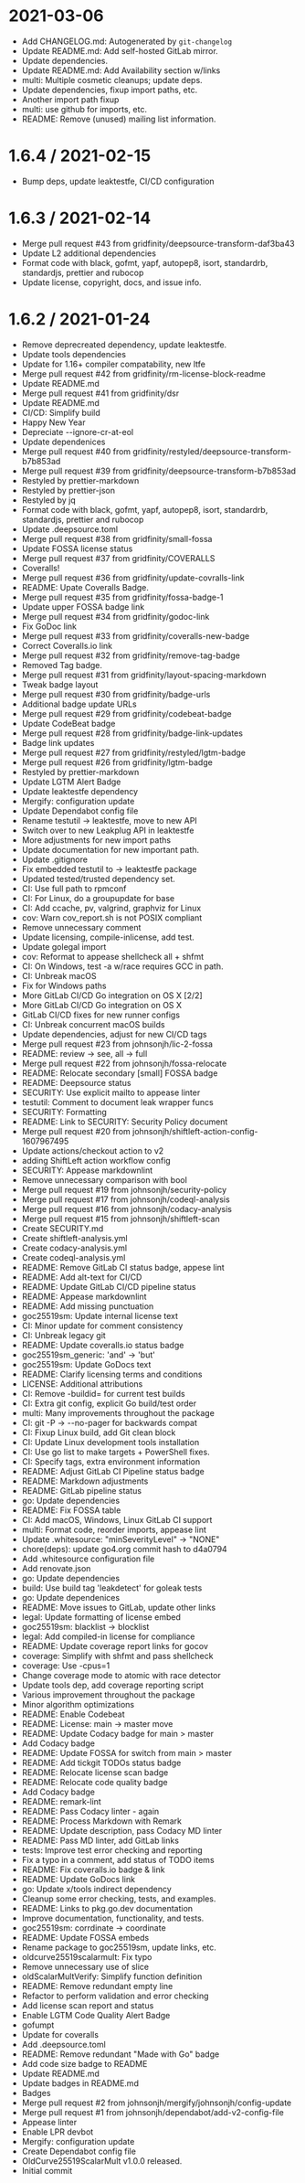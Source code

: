 2021-03-06
==========

  * Add CHANGELOG.md: Autogenerated by `git-changelog`
  * Update README.md: Add self-hosted GitLab mirror.
  * Update dependencies.
  * Update README.md: Add Availability section w/links
  * multi: Multiple cosmetic cleanups; update deps.
  * Update dependencies, fixup import paths, etc.
  * Another import path fixup
  * multi: use github for imports, etc.
  * README: Remove (unused) mailing list information.

1.6.4 / 2021-02-15
==================

  * Bump deps, update leaktestfe, CI/CD configuration

1.6.3 / 2021-02-14
==================

  * Merge pull request #43 from gridfinity/deepsource-transform-daf3ba43
  * Update L2 additional dependencies
  * Format code with black, gofmt, yapf, autopep8, isort, standardrb,
    standardjs, prettier and rubocop
  * Update license, copyright, docs, and issue info.

1.6.2 / 2021-01-24
==================

  * Remove deprecreated dependency, update leaktestfe.
  * Update tools dependencies
  * Update for 1.16+ compiler compatability, new ltfe
  * Merge pull request #42 from gridfinity/rm-license-block-readme
  * Update README.md
  * Merge pull request #41 from gridfinity/dsr
  * Update README.md
  * CI/CD: Simplify build
  * Happy New Year
  * Depreciate --ignore-cr-at-eol
  * Update dependenices
  * Merge pull request #40 from
    gridfinity/restyled/deepsource-transform-b7b853ad
  * Merge pull request #39 from gridfinity/deepsource-transform-b7b853ad
  * Restyled by prettier-markdown
  * Restyled by prettier-json
  * Restyled by jq
  * Format code with black, gofmt, yapf, autopep8, isort, standardrb,
    standardjs, prettier and rubocop
  * Update .deepsource.toml
  * Merge pull request #38 from gridfinity/small-fossa
  * Update FOSSA license status
  * Merge pull request #37 from gridfinity/COVERALLS
  * Coveralls!
  * Merge pull request #36 from gridfinity/update-covralls-link
  * README: Upate Coveralls Badge.
  * Merge pull request #35 from gridfinity/fossa-badge-1
  * Update upper FOSSA badge link
  * Merge pull request #34 from gridfinity/godoc-link
  * Fix GoDoc link
  * Merge pull request #33 from gridfinity/coveralls-new-badge
  * Correct Coveralls.io link
  * Merge pull request #32 from gridfinity/remove-tag-badge
  * Removed Tag badge.
  * Merge pull request #31 from gridfinity/layout-spacing-markdown
  * Tweak badge layout
  * Merge pull request #30 from gridfinity/badge-urls
  * Additional badge update URLs
  * Merge pull request #29 from gridfinity/codebeat-badge
  * Update CodeBeat badge
  * Merge pull request #28 from gridfinity/badge-link-updates
  * Badge link updates
  * Merge pull request #27 from gridfinity/restyled/lgtm-badge
  * Merge pull request #26 from gridfinity/lgtm-badge
  * Restyled by prettier-markdown
  * Update LGTM Alert Badge
  * Update leaktestfe dependency
  * Mergify: configuration update
  * Update Dependabot config file
  * Rename testutil -> leaktestfe, move to new API
  * Switch over to new Leakplug API in leaktestfe
  * More adjustments for new import paths
  * Update documentation for new important path.
  * Update .gitignore
  * Fix embedded testutil to -> leaktestfe package
  * Updated tested/trusted dependency set.
  * CI: Use full path to rpmconf
  * CI: For Linux, do a groupupdate for base
  * CI: Add ccache, pv, valgrind, graphviz for Linux
  * cov: Warn cov\_report.sh is not POSIX compliant
  * Remove unnecessary comment
  * Update licensing, compile-inlicense, add test.
  * Update golegal import
  * cov: Reformat to appease shellcheck all + shfmt
  * CI: On Windows, test -a w/race requires GCC in path.
  * CI: Unbreak macOS
  * Fix for Windows paths
  * More GitLab CI/CD Go integration on OS X [2/2]
  * More GitLab CI/CD Go integration on OS X
  * GitLab CI/CD fixes for new runner configs
  * CI: Unbreak concurrent macOS builds
  * Update dependencies, adjust for new CI/CD tags
  * Merge pull request #23 from johnsonjh/lic-2-fossa
  * README: review -> see, all -> full
  * Merge pull request #22 from johnsonjh/fossa-relocate
  * README: Relocate secondary [small] FOSSA badge
  * README: Deepsource status
  * SECURITY: Use explicit mailto to appease linter
  * testutil: Comment to document leak wrapper funcs
  * SECURITY: Formatting
  * README: Link to SECURITY: Security Policy document
  * Merge pull request #20 from johnsonjh/shiftleft-action-config-1607967495
  * Update actions/checkout action to v2
  * adding ShiftLeft action workflow config
  * SECURITY: Appease markdownlint
  * Remove unnecessary comparison with bool
  * Merge pull request #19 from johnsonjh/security-policy
  * Merge pull request #17 from johnsonjh/codeql-analysis
  * Merge pull request #16 from johnsonjh/codacy-analysis
  * Merge pull request #15 from johnsonjh/shiftleft-scan
  * Create SECURITY.md
  * Create shiftleft-analysis.yml
  * Create codacy-analysis.yml
  * Create codeql-analysis.yml
  * README: Remove GitLab CI status badge, appese lint
  * README: Add alt-text for CI/CD
  * README: Update GitLab CI/CD pipeline status
  * README: Appease markdownlint
  * README: Add missing punctuation
  * goc25519sm: Update internal license text
  * CI: Minor update for comment consistency
  * CI: Unbreak legacy git
  * README: Update coveralls.io status badge
  * goc25519sm\_generic: 'and' -> 'but'
  * goc25519sm: Update GoDocs text
  * README: Clarify licensing terms and conditions
  * LICENSE: Additional attributions
  * CI: Remove -buildid= for current test builds
  * CI: Extra git config, explicit Go build/test order
  * multi: Many improvements throughout the package
  * CI: git -P -> --no-pager for backwards compat
  * CI: Fixup Linux build, add Git clean block
  * CI: Update Linux development tools installation
  * CI: Use go list to make targets + PowerShell fixes.
  * CI: Specify tags, extra environment information
  * README: Adjust GitLab CI Pipeline status badge
  * README: Markdown adjustments
  * README: GitLab pipeline status
  * go: Update dependencies
  * README: Fix FOSSA table
  * CI: Add macOS, Windows, Linux GitLab CI support
  * multi: Format code, reorder imports, appease lint
  * Update .whitesource: "minSeverityLevel" -> "NONE"
  * chore(deps): update go4.org commit hash to d4a0794
  * Add .whitesource configuration file
  * Add renovate.json
  * go: Update dependencies
  * build: Use build tag 'leakdetect' for goleak tests
  * go: Update dependenices
  * README: Move issues to GitLab, update other links
  * legal: Update formatting of license embed
  * goc25519sm: blacklist -> blocklist
  * legal: Add compiled-in license for compliance
  * README: Update coverage report links for gocov
  * coverage: Simplify with shfmt and pass shellcheck
  * coverage: Use -cpus=1
  * Change coverage mode to atomic with race detector
  * Update tools dep, add coverage reporting script
  * Various improvement throughout the package
  * Minor algorithm optimizations
  * README: Enable Codebeat
  * README: License: main -> master move
  * README: Update Codacy badge for main > master
  * Add Codacy badge
  * README: Update FOSSA for switch from main > master
  * README: Add tickgit TODOs status badge
  * README: Relocate license scan badge
  * README: Relocate code quality badge
  * Add Codacy badge
  * README: remark-lint
  * README: Pass Codacy linter - again
  * README: Process Markdown with Remark
  * README: Update description, pass Codacy MD linter
  * README: Pass MD linter, add GitLab links
  * tests: Improve test error checking and reporting
  * Fix a typo in a comment, add status of TODO items
  * README: Fix coveralls.io badge & link
  * README: Update GoDocs link
  * go: Update x/tools indirect dependency
  * Cleanup some error checking, tests, and examples.
  * README: Links to pkg.go.dev documentation
  * Improve documentation, functionality, and tests.
  * goc25519sm: corrdinate -> coordinate
  * README: Update FOSSA embeds
  * Rename package to goc25519sm, update links, etc.
  * oldcurve25519scalarmult: Fix typo
  * Remove unnecessary use of slice
  * oldScalarMultVerify: Simplify function definition
  * README: Remove redundant empty line
  * Refactor to perform validation and error checking
  * Add license scan report and status
  * Enable LGTM Code Quality Alert Badge
  * gofumpt
  * Update for coveralls
  * Add .deepsource.toml
  * README: Remove redundant "Made with Go" badge
  * Add code size badge to README
  * Update README.md
  * Update badges in README.md
  * Badges
  * Merge pull request #2 from johnsonjh/mergify/johnsonjh/config-update
  * Merge pull request #1 from johnsonjh/dependabot/add-v2-config-file
  * Appease linter
  * Enable LPR devbot
  * Mergify: configuration update
  * Create Dependabot config file
  * OldCurve25519ScalarMult v1.0.0 released.
  * Initial commit
